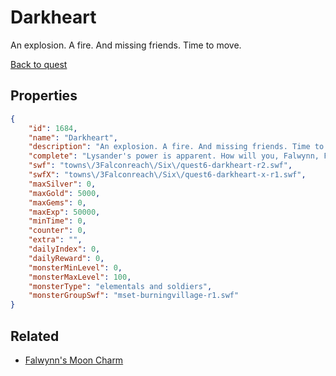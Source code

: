 # Darkheart

An explosion. A fire. And missing friends. Time to move.

[Back to quest](../quests.md)

## Properties

```json
{
    "id": 1684,
    "name": "Darkheart",
    "description": "An explosion. A fire. And missing friends. Time to move.",
    "complete": "Lysander's power is apparent. How will you, Falwynn, Faust, and Sophie ever hope to stop his machinations?",
    "swf": "towns\/3Falconreach\/Six\/quest6-darkheart-r2.swf",
    "swfX": "towns\/3Falconreach\/Six\/quest6-darkheart-x-r1.swf",
    "maxSilver": 0,
    "maxGold": 5000,
    "maxGems": 0,
    "maxExp": 50000,
    "minTime": 0,
    "counter": 0,
    "extra": "",
    "dailyIndex": 0,
    "dailyReward": 0,
    "monsterMinLevel": 0,
    "monsterMaxLevel": 100,
    "monsterType": "elementals and soldiers",
    "monsterGroupSwf": "mset-burningvillage-r1.swf"
}
```

## Related

- [Falwynn's Moon Charm](../items/19399-falwynn-s-moon-charm.md)

